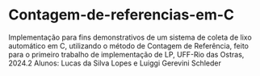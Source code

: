 # Contagem-de-referencias-em-C
Implementação para fins demonstrativos de um sistema de coleta de lixo automático em C, utilizando o método de Contagem de Referência,
feito para o primeiro trabalho de implementação de LP, UFF-Rio das Ostras, 2024.2
Alunos: Lucas da Silva Lopes e Luiggi Gerevini Schleder
